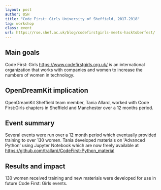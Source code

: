 ```yaml
---
layout: post
author: USH
title: "Code First: Girls University of Sheffield, 2017-2018"
tag: workshop
class: event
url: https://rse.shef.ac.uk/blog/codefirstgirls-meets-hacktoberfest/
---
```


## Main goals

 Code First: Girls https://www.codefirstgirls.org.uk/ is an international organization that works with companies and women to increase the numbers of women in technology.

## OpenDreamKit implication

 OpenDreamKit Sheffield team member, Tania Allard, worked with Code First:Girls chapters in Sheffield and Manchester over a 12 months period.

## Event summary

 Several events were run over a 12 month period which eventually provided training to over 130 women.  Tania developed materials on 'Advanced Python' using Jupyter Notebook which are now freely available at https://github.com/trallard/CodeFirst-Python_material

## Results and impact

 130 women received training and new materials were developed for use in future Code First: Girls events.


